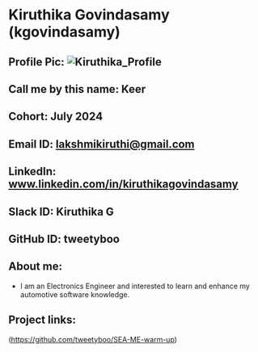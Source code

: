 # Kiruthika Govindasamy (kgovindasamy)
## Profile Pic: ![Kiruthika_Profile](https://github.com/tweetyboo/SEA-ME-Students/assets/144029676/43524787-5894-49dd-82c7-bb4f1b6fc5eb)
## Call me by this name: Keer
## Cohort: July 2024
## Email ID: lakshmikiruthi@gmail.com
## LinkedIn: www.linkedin.com/in/kiruthikagovindasamy
## Slack ID: Kiruthika G
## GitHub ID: tweetyboo
## About me: 
- I am an Electronics Engineer and interested to learn and enhance my automotive software knowledge.
## Project links:
(https://github.com/tweetyboo/SEA-ME-warm-up)
